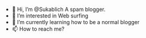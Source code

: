 - 👋 Hi, I’m @Sukablich
A spam blogger.
- 👀 I’m interested in Web surfing
- 🌱 I’m currently learning how to be a normal blogger
- 📫 How to reach me?
